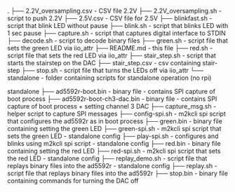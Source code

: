 .
├── 2.2V_oversampling.csv  - CSV file 2.2V
├── 2.2V_oversampling.sh   - script to push 2.2V
├── 2.5V.csv  - CSV file for 2.5V
├── blinkfast.sh - script that blink LED without pause
├── blink.sh - script that blinks LED with 1 sec pause
├── capture.sh - script that captures digital interface to STDIN
├── decode.sh - script to decode binary files
├── green.sh - script file that sets the green LED via iio_attr
├── README.md - this file
├── red.sh - script file that sets the red LED via iio_attr
├── stair_step.sh - script that starts the stairstep on the DAC
├── stair_step.csv - csv containing stair-step
├── stop.sh - script file that turns the LEDs off via iio_attr
└── standalone - folder containing scripts for standalone operation (no rpi)


standalone
├── ad5592r-boot.bin  - binary file - contains SPI capture of boot process
├── ad5592r-boot-ch3-dac.bin - binary file - contains SPI capture of boot process + setting channel 3 DAC
├── capture_msg.sh - helper script to capture SPI messages
├── config-spi.sh - m2kcli spi script that configures the ad5592r as in boot process
├── green.bin - binary file containing setting the green LED
├── green-spi.sh - m2kcli spi script that sets the green LED - standalone config
├── play-spi.sh - configures and blinks using m2kcli spi script - standalone config
├── red.bin - binary file containing setting the red LED
├── red-spi.sh - m2kcli spi script that sets the red LED - standalone config
├── replay_demo.sh - script file that replays binary files into the ad5592r - standalone config
├── replay.sh - script file that replays binary files into the ad5592r
├── stop.bin - binary file containing commands for turning the DAC off 


